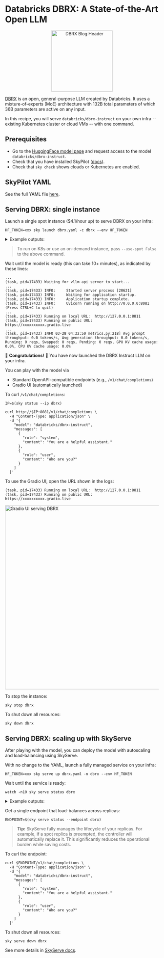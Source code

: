 # Databricks DBRX: A State-of-the-Art Open LLM

<p align="center">
  <img src="https://www.databricks.com/en-blog-assets/static/2fe1a0af1ee0f6605024a810b604079c/dbrx-blog-header-optimized.png" alt="DBRX Blog Header" height="200">
</p>

[DBRX](https://www.databricks.com/blog/introducing-dbrx-new-state-art-open-llm) is an open, general-purpose LLM created by Databricks. It uses a mixture-of-experts (MoE) architecture with 132B total parameters of which 36B parameters are active on any input.

In this recipe, you will serve `databricks/dbrx-instruct` on your own infra  -- existing Kubernetes cluster or cloud VMs -- with one command.

## Prerequisites

- Go to the [HuggingFace model page](https://huggingface.co/databricks/dbrx-instruct) and request access to the model `databricks/dbrx-instruct`.
- Check that you have installed SkyPilot ([docs](https://skypilot.readthedocs.io/en/latest/getting-started/installation.html)).
- Check that `sky check` shows clouds or Kubernetes are enabled.

## SkyPilot YAML

See the full YAML file [here](https://github.com/skypilot-org/skypilot/tree/master/llm/dbrx/dbrx.yaml).

## Serving DBRX: single instance

Launch a single spot instance ($4.1/hour up) to serve DBRX on your infra:
```console
HF_TOKEN=xxx sky launch dbrx.yaml -c dbrx --env HF_TOKEN
```

<details>
<summary>Example outputs:</summary>

```console
...
I 03-27 21:08:53 optimizer.py:690] == Optimizer ==
I 03-27 21:08:53 optimizer.py:701] Target: minimizing cost
I 03-27 21:08:53 optimizer.py:713] Estimated cost: $4.1 / hour
I 03-27 21:08:53 optimizer.py:713]
I 03-27 21:08:53 optimizer.py:836] Considered resources (1 node):
I 03-27 21:08:53 optimizer.py:906] -----------------------------------------------------------------------------------------------------
I 03-27 21:08:53 optimizer.py:906]  CLOUD   INSTANCE               vCPUs   Mem(GB)   ACCELERATORS   REGION/ZONE     COST ($)   CHOSEN
I 03-27 21:08:53 optimizer.py:906] -----------------------------------------------------------------------------------------------------
I 03-27 21:08:53 optimizer.py:906]  AWS     p4d.24xlarge[Spot]     96      1152      A100:8         us-east-2b      4.13          ✔
I 03-27 21:08:53 optimizer.py:906]  GCP     a2-ultragpu-4g[Spot]   48      680       A100-80GB:4    us-east4-c      7.39
I 03-27 21:08:53 optimizer.py:906]  GCP     a2-highgpu-8g[Spot]    96      680       A100:8         us-central1-a   11.75
I 03-27 21:08:53 optimizer.py:906]  GCP     a2-ultragpu-8g[Spot]   96      1360      A100-80GB:8    us-east4-c      14.79
I 03-27 21:08:53 optimizer.py:906]  GCP     a2-megagpu-16g[Spot]   96      1360      A100:16        us-central1-a   22.30
I 03-27 21:08:53 optimizer.py:906] -----------------------------------------------------------------------------------------------------
...
```

</details>

> To run on K8s or use an on-demand instance, pass `--use-spot False` to the above command.

Wait until the model is ready (this can take 10+ minutes), as indicated by these lines:
```console
...
(task, pid=17433) Waiting for vllm api server to start...
...
(task, pid=17433) INFO:     Started server process [20621]
(task, pid=17433) INFO:     Waiting for application startup.
(task, pid=17433) INFO:     Application startup complete.
(task, pid=17433) INFO:     Uvicorn running on http://0.0.0.0:8081 (Press CTRL+C to quit)
...
(task, pid=17433) Running on local URL:  http://127.0.0.1:8811
(task, pid=17433) Running on public URL: https://xxxxxxxxxx.gradio.live
...
(task, pid=17433) INFO 03-28 04:32:50 metrics.py:218] Avg prompt throughput: 0.0 tokens/s, Avg generation throughput: 0.0 tokens/s, Running: 0 reqs, Swapped: 0 reqs, Pending: 0 reqs, GPU KV cache usage: 0.0%, CPU KV cache usage: 0.0%
```
:tada: **Congratulations!** :tada: You have now launched the DBRX Instruct LLM on your infra.

You can play with the model via
- Standard OpenAPI-compatible endpoints (e.g., `/v1/chat/completions`)
- Gradio UI (automatically launched)

To curl `/v1/chat/completions`:
```console
IP=$(sky status --ip dbrx)

curl http://$IP:8081/v1/chat/completions \
  -H "Content-Type: application/json" \
  -d '{
    "model": "databricks/dbrx-instruct",
    "messages": [
      {
        "role": "system",
        "content": "You are a helpful assistant."
      },
      {
        "role": "user",
        "content": "Who are you?"
      }
    ]
  }'
```

To use the Gradio UI, open the URL shown in the logs:
```console
(task, pid=17433) Running on local URL:  http://127.0.0.1:8811
(task, pid=17433) Running on public URL: https://xxxxxxxxxx.gradio.live
```

<img src="https://i.imgur.com/BZszerX.png" alt="Gradio UI serving DBRX" style="height: 600px;">

To stop the instance:
```console
sky stop dbrx
```

To shut down all resources:
```console
sky down dbrx
```

## Serving DBRX: scaling up with SkyServe

After playing with the model, you can deploy the model with autoscaling and load-balancing using SkyServe.

With no change to the YAML, launch a fully managed service on your infra:
```console
HF_TOKEN=xxx sky serve up dbrx.yaml -n dbrx --env HF_TOKEN
```

Wait until the service is ready:
```console
watch -n10 sky serve status dbrx
```

<details>
<summary>Example outputs:</summary>

```console
Services
NAME  VERSION  UPTIME  STATUS  REPLICAS  ENDPOINT
dbrx  1        35s     READY   2/2       xx.yy.zz.100:30001

Service Replicas
SERVICE_NAME  ID  VERSION  IP            LAUNCHED     RESOURCES                       STATUS  REGION
dbrx          1   1        xx.yy.zz.121  18 mins ago  1x GCP([Spot]{'A100-80GB': 4})  READY   us-east4
dbrx          2   1        xx.yy.zz.245  18 mins ago  1x GCP([Spot]{'A100-80GB': 4})  READY   us-east4
```
</details>


Get a single endpoint that load-balances across replicas:
```console
ENDPOINT=$(sky serve status --endpoint dbrx)
```

> **Tip:** SkyServe fully manages the lifecycle of your replicas. For example, if a spot replica is preempted, the controller will automatically replace it. This significantly reduces the operational burden while saving costs.

To curl the endpoint:
```console
curl $ENDPOINT/v1/chat/completions \
  -H "Content-Type: application/json" \
  -d '{
    "model": "databricks/dbrx-instruct",
    "messages": [
      {
        "role": "system",
        "content": "You are a helpful assistant."
      },
      {
        "role": "user",
        "content": "Who are you?"
      }
    ]
  }'
```

To shut down all resources:
```console
sky serve down dbrx
```

See more details in [SkyServe docs](https://skypilot.readthedocs.io/en/latest/serving/sky-serve.html).


